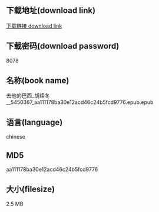 ## 下载地址(download link)
[下载链接 download link](https://voluble-croquembouche-d321dc.netlify.app/?s=%E5%8E%BB%E4%BB%96%E7%9A%84%E5%B7%B4%E8%A5%BF_%E8%83%A1%E7%BB%AD%E5%86%AC__5450367_aa111178ba30e12acd46c24b5fcd9776.epub)

## 下载密码(download password)
8078

## 名称(book name)
去他的巴西_胡续冬__5450367_aa111178ba30e12acd46c24b5fcd9776.epub.epub

## 语言(language)
chinese

## MD5
aa111178ba30e12acd46c24b5fcd9776

## 大小(filesize)
2.5 MB
